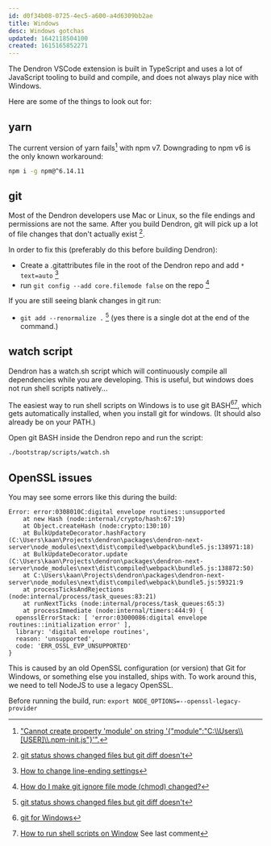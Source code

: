 ```yaml
---
id: d0f34b08-0725-4ec5-a600-a4d6309bb2ae
title: Windows
desc: Windows gotchas
updated: 1642118504100
created: 1615165852271
---
```


The Dendron VSCode extension is built in TypeScript and uses a lot of JavaScript tooling to build and compile, and does not always play nice with Windows.

Here are some of the things to look out for:

## yarn

The current version of yarn fails[^yarn-8555] with npm v7. Downgrading to npm v6 is the only known workaround:

```sh
npm i -g npm@^6.14.11
```

## git

Most of the Dendron developers use Mac or Linux, so the file endings and permissions are not the same.
After you build Dendron, git will pick up a lot of file changes that don't actually exist [^diff].

In order to fix this (preferably do this before building Dendron):

- Create a .gitattributes file in the root of the Dendron repo and add `* text=auto` [^lineendings]
- run `git config --add core.filemode false` on the repo [^chmod]

If you are still seeing blank changes in git run:

- `git add --renormalize .` [^diff] (yes there is a single dot at the end of the command.)

## watch script

Dendron has a watch.sh script which will continuously compile all dependencies while you are developing. This is useful, but windows does not run shell scripts natively... 

The easiest way to run shell scripts on Windows is to use git BASH[^git][^gitbash], which gets automatically installed, when you install git for windows. (It should also already be on your PATH.)

Open git BASH inside the Dendron repo and run the script:

```sh
./bootstrap/scripts/watch.sh
```

[^yarn-8555]: ["Cannot create property 'module' on string '{\"module\":\"C:\\\\Users\\\\[USER]\\\\.npm-init.js\"}'".](https://github.com/yarnpkg/yarn/issues/8555#issuecomment-788099208)
[^diff]: [git status shows changed files but git diff doesn't](https://stackoverflow.com/questions/14564946/git-status-shows-changed-files-but-git-diff-doesnt)
[^lineendings]: [How to change line-ending settings](https://stackoverflow.com/questions/10418975/how-to-change-line-ending-settings)
[^chmod]: [How do I make git ignore file mode (chmod) changed?](https://stackoverflow.com/questions/1580596/how-do-i-make-git-ignore-file-mode-chmod-changes)
[^git]: [git for Windows](https://gitforwindows.org/)
[^gitbash]: [How to run shell scripts on Window](https://www.thewindowsclub.com/how-to-run-sh-or-shell-script-file-in-windows-10) See last comment

## OpenSSL issues

You may see some errors like this during the build:

```
Error: error:0308010C:digital envelope routines::unsupported
    at new Hash (node:internal/crypto/hash:67:19)
    at Object.createHash (node:crypto:130:10)
    at BulkUpdateDecorator.hashFactory (C:\Users\kaan\Projects\dendron\packages\dendron-next-server\node_modules\next\dist\compiled\webpack\bundle5.js:138971:18)
    at BulkUpdateDecorator.update (C:\Users\kaan\Projects\dendron\packages\dendron-next-server\node_modules\next\dist\compiled\webpack\bundle5.js:138872:50)
    at C:\Users\kaan\Projects\dendron\packages\dendron-next-server\node_modules\next\dist\compiled\webpack\bundle5.js:59321:9
    at processTicksAndRejections (node:internal/process/task_queues:83:21)
    at runNextTicks (node:internal/process/task_queues:65:3)
    at processImmediate (node:internal/timers:444:9) {
  opensslErrorStack: [ 'error:03000086:digital envelope routines::initialization error' ],
  library: 'digital envelope routines',
  reason: 'unsupported',
  code: 'ERR_OSSL_EVP_UNSUPPORTED'
}
```

This is caused by an old OpenSSL configuration (or version) that Git for Windows, or something else you installed, ships with.
To work around this, we need to tell NodeJS to use a legacy OpenSSL.

Before running the build, run: `export NODE_OPTIONS=--openssl-legacy-provider`
